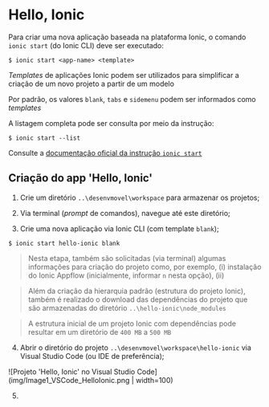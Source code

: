 # Hello, Ionic

Para criar uma nova aplicação baseada na plataforma Ionic, o comando ```ionic start``` (do Ionic CLI) deve ser executado:

```
$ ionic start <app-name> <template>
```

*Templates* de aplicações Ionic podem ser utilizados para simplificar a criação de um novo projeto a partir de um modelo

Por padrão, os valores ```blank```, ```tabs``` e ```sidemenu``` podem ser informados como *templates*

A listagem completa pode ser consulta por meio da instrução:

```
$ ionic start --list
```

Consulte a [documentação oficial da instrução ```ionic start```](https://ionicframework.com/docs/cli/commands/start)

## Criação do app 'Hello, Ionic'

1. Crie um diretório ```..\desenvmovel\workspace``` para armazenar os projetos;

2. Via terminal (*prompt* de comandos), navegue até este diretório;

3. Crie uma nova aplicação via Ionic CLI (com template ```blank```);

```
$ ionic start hello-ionic blank
```

> Nesta etapa, também são solicitadas (via terminal) algumas informações para criação do projeto como, por exemplo, (i) instalação do Ionic Appflow (inicialmente, informar ```n``` nesta opção), (ii)

> Além da criação da hierarquia padrão (estrutura do projeto Ionic), também é realizado o download das dependências do projeto que são armazenadas do diretório ```..\hello-ionic\node_modules```

> A estrutura inicial de um projeto Ionic com dependências pode resultar em um diretório de ```400 MB``` a ```500 MB```

4. Abrir o diretório do projeto ```..\desenvmovel\workspace\hello-ionic``` via Visual Studio Code (ou IDE de preferência);

![Projeto 'Hello, Ionic' no Visual Studio Code](img/Image1_VSCode_HelloIonic.png | width=100)

5.
